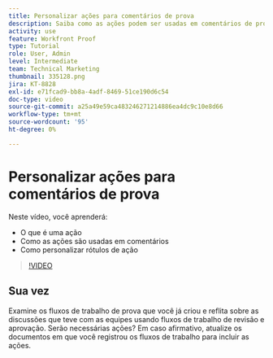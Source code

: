 ```yaml
---
title: Personalizar ações para comentários de prova
description: Saiba como as ações podem ser usadas em comentários de prova. Saiba como configurar e personalizar rótulos de ação para os recursos de prova do.
activity: use
feature: Workfront Proof
type: Tutorial
role: User, Admin
level: Intermediate
team: Technical Marketing
thumbnail: 335128.png
jira: KT-8828
exl-id: e71fcad9-bb8a-4adf-8469-51ce190d6c54
doc-type: video
source-git-commit: a25a49e59ca483246271214886ea4dc9c10e8d66
workflow-type: tm+mt
source-wordcount: '95'
ht-degree: 0%

---
```


# Personalizar ações para comentários de prova

Neste vídeo, você aprenderá:

* O que é uma ação
* Como as ações são usadas em comentários
* Como personalizar rótulos de ação

>[!VIDEO](https://video.tv.adobe.com/v/335128/?quality=12&learn=on)

## Sua vez

Examine os fluxos de trabalho de prova que você já criou e reflita sobre as discussões que teve com as equipes usando fluxos de trabalho de revisão e aprovação. Serão necessárias ações? Em caso afirmativo, atualize os documentos em que você registrou os fluxos de trabalho para incluir as ações.


